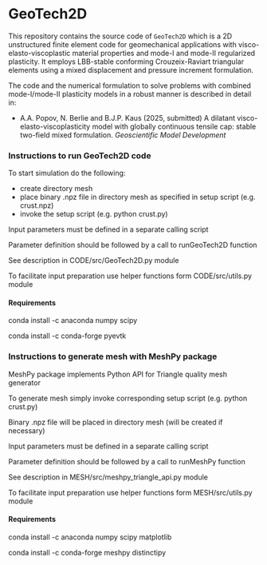 # GeoTech2D

This repository contains the source code of `GeoTech2D` which is a 2D unstructured finite element code for geomechanical applications with visco-elasto-viscoplastic material properties and mode-I and mode-II regularized plasticity. It employs LBB-stable conforming Crouzeix-Raviart triangular elements using a mixed displacement and pressure increment formulation.

The code and the numerical formulation to solve problems with combined mode-I/mode-II plasticity models in a robust manner is described in detail in:

- A.A. Popov, N. Berlie and B.J.P. Kaus (2025, submitted) A dilatant visco-elasto-viscoplasticity model with globally continuous tensile cap: stable two-field mixed formulation. *Geoscientific Model Development*

### Instructions to run GeoTech2D code

To start simulation do the following:

- create directory mesh
- place binary .npz file in directory mesh as specified in setup script (e.g. crust.npz)
- invoke the setup script (e.g. python crust.py)

Input parameters must be defined in a separate calling script

Parameter definition should be followed by a call to runGeoTech2D function

See description in CODE/src/GeoTech2D.py module

To facilitate input preparation use helper functions form CODE/src/utils.py module

#### Requirements

conda install -c anaconda numpy scipy

conda install -c conda-forge pyevtk

### Instructions to generate mesh with MeshPy package

MeshPy package implements Python API for Triangle quality mesh generator

To generate mesh simply invoke corresponding setup script (e.g. python crust.py)

Binary .npz file will be placed in directory mesh (will be created if necessary)

Input parameters must be defined in a separate calling script

Parameter definition should be followed by a call to runMeshPy function

See description in MESH/src/meshpy_triangle_api.py module

To facilitate input preparation use helper functions form MESH/src/utils.py module

#### Requirements

conda install -c anaconda numpy scipy matplotlib

conda install -c conda-forge meshpy distinctipy
